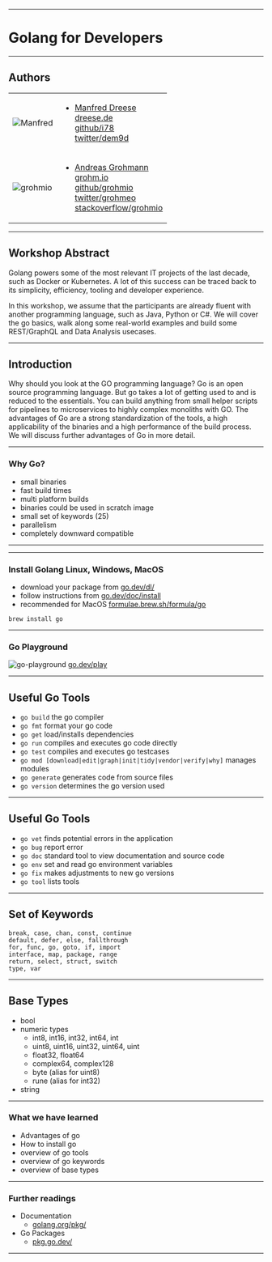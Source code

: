 <!-- .slide: data-background="img/INTRODUCTION/00.jpg" data-background-size="100%" data-background-position="50% 50%" -->
----

# Golang for Developers

----
## Authors

|                                                                |                                                                                                                                                                                                                                                                                    |
|----------------------------------------------------------------|:-----------------------------------------------------------------------------------------------------------------------------------------------------------------------------------------------------------------------------------------------------------------------------------|
| ![Manfred](img/cc_manfred.jpg)<!-- .element height="200px" --> | <ul><li>[Manfred Dreese](https://codecentric.de)<br />[dreese.de](https://dreese.de)<br />[github/i78](https://github.com/i78)<br />[twitter/dem9d](https://twitter.com/dem9d)<br /></li></ul>                                                                                     |
| ![grohmio](img/cc_grohmio.png)<!-- .element height="200px" --> | <ul><li>[Andreas Grohmann](https://codecentric.de)<br />[grohm.io](https://grohm.io)<br />[github/grohmio](https://github.com/grohmio)<br />[twitter/grohmeo](https://twitter.com/grohmeo)<br />[stackoverflow/grohmio](https://stackoverflow.com/users/6654539/grohmio)</li></ul> |

----
## Workshop Abstract
Golang powers some of the most relevant IT projects of the last decade, such as Docker or Kubernetes. A lot of this success can be traced back to its simplicity, efficiency, tooling and developer experience.

In this workshop, we assume that the participants are already fluent with another programming language, such as Java, Python or C#. We will cover the go basics, walk along some real-world examples and build some REST/GraphQL and Data Analysis usecases.

---

## Introduction
Why should you look at the GO programming language?
Go is an open source programming language. 
But go takes a lot of getting used to and is reduced to the essentials.
You can build anything from small helper scripts for pipelines to microservices to highly complex monoliths with GO.
The advantages of Go are a strong standardization of the tools,
a high applicability of the binaries and a high performance of the build process.
We will discuss further advantages of Go in more detail.

----

### Why Go?
* small binaries
* fast build times
* multi platform builds
* binaries could be used in scratch image
* small set of keywords (25)
* parallelism
* completely downward compatible

----

<!-- .slide: data-background="img/INTRODUCTION/go_projects.jpg" data-background-size="80%" data-background-position="50% 50%" -->
----


### Install Golang Linux, Windows, MacOS
* download your package from [go.dev/dl/](https://go.dev/dl/)
* follow instructions from [go.dev/doc/install](https://go.dev/doc/install)
* recommended for MacOS [formulae.brew.sh/formula/go](https://formulae.brew.sh/formula/go)
```shell
brew install go
```

----

### Go Playground
![go-playground](img/INTRODUCTION/playground.png)<!-- .element height="500px" -->
[go.dev/play](https://go.dev/play/)


----
## Useful Go Tools
* `go build` the go compiler
* `go fmt` format your go code
* `go get` load/installs dependencies
* `go run` compiles and executes go code directly
* `go test` compiles and executes go testcases
* `go mod [download|edit|graph|init|tidy|vendor|verify|why]` manages modules
* `go generate` generates code from source files
* `go version` determines the go version used
----
## Useful Go Tools
* `go vet` finds potential errors in the application
* `go bug` report error
* `go doc` standard tool to view documentation and source code
* `go env` set and read go environment variables
* `go fix` makes adjustments to new go versions
* `go tool` lists tools

----
## Set of Keywords

```
break, case, chan, const, continue
default, defer, else, fallthrough
for, func, go, goto, if, import
interface, map, package, range
return, select, struct, switch
type, var
```

----
## Base Types
* bool
* numeric types
  * int8, int16, int32, int64, int
  * uint8, uint16, uint32, uint64, uint
  * float32, float64
  * complex64, complex128
  * byte (alias for uint8)
  * rune (alias for int32)
* string

----
### What we have learned
* Advantages of go
* How to install go
* overview of go tools
* overview of go keywords
* overview of base types

----
### Further readings
* Documentation
    * [golang.org/pkg/ ](https://golang.org/pkg/)
* Go Packages
    * [pkg.go.dev/](https://pkg.go.dev/)

---
